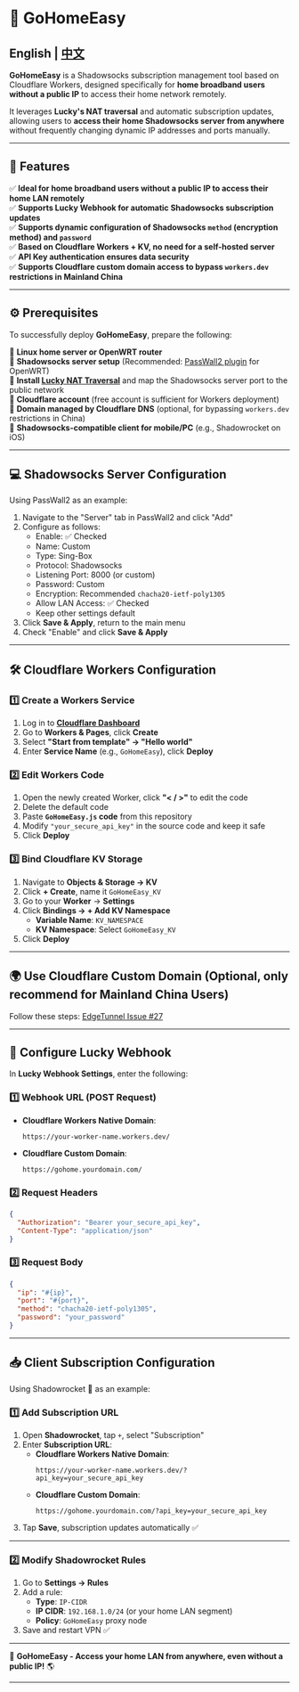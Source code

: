 # 🚀 GoHomeEasy

## English | [中文](README_CN.md)

**GoHomeEasy** is a Shadowsocks subscription management tool based on Cloudflare Workers, designed specifically for **home broadband users without a public IP** to access their home network remotely.

It leverages **Lucky's NAT traversal** and automatic subscription updates, allowing users to **access their home Shadowsocks server from anywhere** without frequently changing dynamic IP addresses and ports manually.

---

## 🌟 **Features**

✅ **Ideal for home broadband users without a public IP to access their home LAN remotely**  
✅ **Supports Lucky Webhook for automatic Shadowsocks subscription updates**  
✅ **Supports dynamic configuration of Shadowsocks `method` (encryption method) and `password`**  
✅ **Based on Cloudflare Workers + KV, no need for a self-hosted server**  
✅ **API Key authentication ensures data security**  
✅ **Supports Cloudflare custom domain access to bypass `workers.dev` restrictions in Mainland China**  

---

## ⚙️ **Prerequisites**

To successfully deploy **GoHomeEasy**, prepare the following:

🔹 **Linux home server or OpenWRT router**  
🔹 **Shadowsocks server setup** (Recommended: [PassWall2 plugin](https://github.com/xiaorouji/openwrt-passwall2) for OpenWRT)  
🔹 **Install [Lucky NAT Traversal](https://lucky666.cn)** and map the Shadowsocks server port to the public network  
🔹 **Cloudflare account** (free account is sufficient for Workers deployment)  
🔹 **Domain managed by Cloudflare DNS** (optional, for bypassing `workers.dev` restrictions in China)  
🔹 **Shadowsocks-compatible client for mobile/PC** (e.g., Shadowrocket on iOS)  

---

## 💻 **Shadowsocks Server Configuration**

Using PassWall2 as an example:

1. Navigate to the "Server" tab in PassWall2 and click "Add"
2. Configure as follows:
   - Enable: ✅ Checked
   - Name: Custom
   - Type: Sing-Box
   - Protocol: Shadowsocks
   - Listening Port: 8000 (or custom)
   - Password: Custom
   - Encryption: Recommended `chacha20-ietf-poly1305`
   - Allow LAN Access: ✅ Checked
   - Keep other settings default
3. Click **Save & Apply**, return to the main menu
4. Check "Enable" and click **Save & Apply**

---

## 🛠 **Cloudflare Workers Configuration**

### 1️⃣ **Create a Workers Service**
1. Log in to **[Cloudflare Dashboard](https://dash.cloudflare.com/)**
2. Go to **Workers & Pages**, click **Create**
3. Select **"Start from template" → "Hello world"**
4. Enter **Service Name** (e.g., `GoHomeEasy`), click **Deploy**

### 2️⃣ **Edit Workers Code**
1. Open the newly created Worker, click **"< / >"** to edit the code
2. Delete the default code
3. Paste **`GoHomeEasy.js` code** from this repository
4. Modify `"your_secure_api_key"` in the source code and keep it safe
5. Click **Deploy**

### 3️⃣ **Bind Cloudflare KV Storage**
1. Navigate to **Objects & Storage → KV**
2. Click **+ Create**, name it `GoHomeEasy_KV`
3. Go to your **Worker** → **Settings**
4. Click **Bindings → + Add KV Namespace**
   - **Variable Name**: `KV_NAMESPACE`
   - **KV Namespace**: Select `GoHomeEasy_KV`
5. Click **Deploy**

---

## 🌍 **Use Cloudflare Custom Domain (Optional, only recommend for Mainland China Users)**

Follow these steps: [EdgeTunnel Issue #27](https://github.com/zizifn/edgetunnel/issues/27)

---

## 🔗 **Configure Lucky Webhook**

In **Lucky Webhook Settings**, enter the following:

### 1️⃣ **Webhook URL (POST Request)**
- **Cloudflare Workers Native Domain**:
  ```
  https://your-worker-name.workers.dev/
  ```
- **Cloudflare Custom Domain**:
  ```
  https://gohome.yourdomain.com/
  ```

### 2️⃣ **Request Headers**
```json
{
  "Authorization": "Bearer your_secure_api_key",
  "Content-Type": "application/json"
}
```

### 3️⃣ **Request Body**
```json
{
  "ip": "#{ip}",
  "port": "#{port}",
  "method": "chacha20-ietf-poly1305",
  "password": "your_password"
}
```

---

## 📥 **Client Subscription Configuration**

Using Shadowrocket 🚀 as an example:

### 1️⃣ **Add Subscription URL**
1. Open **Shadowrocket**, tap `+`, select "Subscription"
2. Enter **Subscription URL**:
   - **Cloudflare Workers Native Domain**:
     ```
     https://your-worker-name.workers.dev/?api_key=your_secure_api_key
     ```
   - **Cloudflare Custom Domain**:
     ```
     https://gohome.yourdomain.com/?api_key=your_secure_api_key
     ```
3. Tap **Save**, subscription updates automatically ✅

---

### 2️⃣ **Modify Shadowrocket Rules**
1. Go to **Settings → Rules**
2. Add a rule:
   - **Type**: `IP-CIDR`
   - **IP CIDR**: `192.168.1.0/24` (or your home LAN segment)
   - **Policy**: `GoHomeEasy` proxy node
3. Save and restart VPN ✅

---

🚀 **GoHomeEasy - Access your home LAN from anywhere, even without a public IP!** 🌎

---
